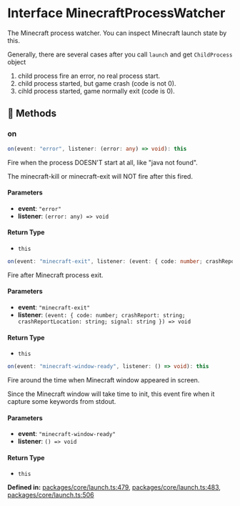 # Interface MinecraftProcessWatcher

The Minecraft process watcher. You can inspect Minecraft launch state by this.

Generally, there are several cases after you call ``launch`` and get ``ChildProcess`` object

1. child process fire an error, no real process start.
2. child process started, but game crash (code is not 0).
3. cihld process started, game normally exit (code is 0).
## 🔧 Methods

### on

```ts
on(event: "error", listener: (error: any) => void): this
```
Fire when the process DOESN'T start at all, like "java not found".

The minecraft-kill or minecraft-exit will NOT fire after this fired.
#### Parameters

- **event**: `"error"`
- **listener**: `(error: any) => void`
#### Return Type

- `this`

```ts
on(event: "minecraft-exit", listener: (event: { code: number; crashReport: string; crashReportLocation: string; signal: string }) => void): this
```
Fire after Minecraft process exit.
#### Parameters

- **event**: `"minecraft-exit"`
- **listener**: `(event: { code: number; crashReport: string; crashReportLocation: string; signal: string }) => void`
#### Return Type

- `this`

```ts
on(event: "minecraft-window-ready", listener: () => void): this
```
Fire around the time when Minecraft window appeared in screen.

Since the Minecraft window will take time to init, this event fire when it capture some keywords from stdout.
#### Parameters

- **event**: `"minecraft-window-ready"`
- **listener**: `() => void`
#### Return Type

- `this`

<p style="font-size: 14px; color: var(--vp-c-text-2)">
<strong>Defined in:</strong> <a href="https://github.com/voxelum/minecraft-launcher-core-node/blob/master/packages/core/launch.ts#L479" target="_blank" rel="noreferrer">packages/core/launch.ts:479</a>, <a href="https://github.com/voxelum/minecraft-launcher-core-node/blob/master/packages/core/launch.ts#L483" target="_blank" rel="noreferrer">packages/core/launch.ts:483</a>, <a href="https://github.com/voxelum/minecraft-launcher-core-node/blob/master/packages/core/launch.ts#L506" target="_blank" rel="noreferrer">packages/core/launch.ts:506</a>
</p>


